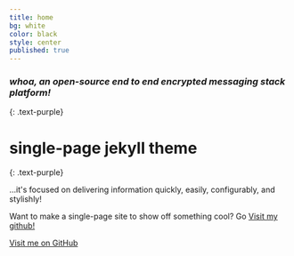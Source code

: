```yaml
---
title: home
bg: white
color: black
style: center
published: true
---
```


### *whoa, an open-source end to end encrypted messaging stack platform!*
{: .text-purple}

<span class="fa-stack subtlecircle" style="font-size:100px; background:rgba(255,166,0,0.1)">
  <i class="fa fa-circle fa-stack-2x text-white"></i>
  <i class="fa fa-bicycle fa-stack-1x text-orange"></i>
</span>

# single-page jekyll theme
{: .text-purple}


…it's focused on delivering information quickly, easily, configurably, and stylishly!

Want to make a single-page site to show off something cool? Go [Visit my github!](https://github.com/gvenez)

<span id="forkongithub">
  <a href="{{ site.source_link }}" class="bg-blue">
    Visit me on GitHub
  </a>
</span>